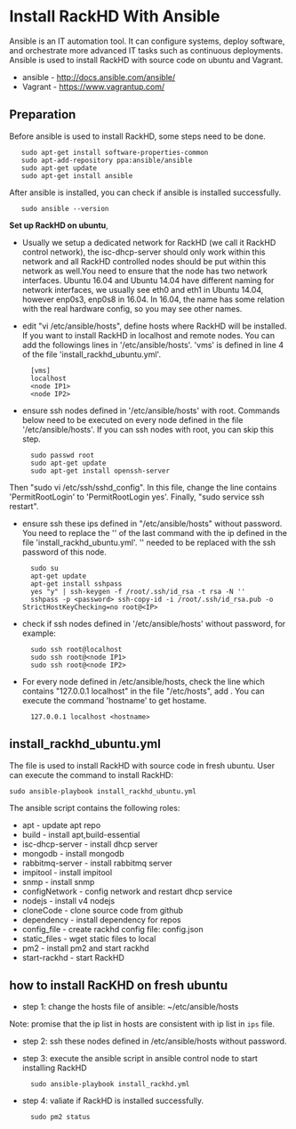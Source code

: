 # Install RackHD With Ansible 

Ansible is an IT automation tool. It can configure systems, deploy software, and orchestrate more advanced IT tasks such as continuous deployments. Ansible is used to install RackHD with source code on ubuntu and Vagrant.

* ansible - http://docs.ansible.com/ansible/
* Vagrant - https://www.vagrantup.com/

## Preparation

Before ansible is used to install RackHD, some steps need to be done.

       sudo apt-get install software-properties-common
       sudo apt-add-repository ppa:ansible/ansible 
       sudo apt-get update
       sudo apt-get install ansible

After ansible is installed, you can check if ansible is installed successfully.
 
       sudo ansible --version

**Set up RackHD on ubuntu**,

* Usually we setup a dedicated network for RackHD (we call it RackHD control network), the isc-dhcp-server should only work within this network and all RackHD controlled nodes should be put within this network as well.You need to ensure that the node has two network interfaces. Ubuntu 16.04 and Ubuntu 14.04 have different naming for network interfaces, we usually see eth0 and eth1 in Ubuntu 14.04, however enp0s3, enp0s8 in 16.04. In 16.04, the name has some relation with the real hardware config, so you may see other names.

* edit "vi /etc/ansible/hosts", define hosts where RackHD will be installed. If you want to install RackHD in localhost and remote nodes. You can add the followings lines in '/etc/ansible/hosts'. 'vms' is defined in line 4 of the file 'install_rackhd_ubuntu.yml'.

        [vms]
        localhost
        <node IP1>
        <node IP2>

* ensure ssh nodes defined in '/etc/ansible/hosts' with root. Commands below need to be executed on every node defined in the file '/etc/ansible/hosts'. If you can ssh nodes with root, you can skip this step.
    
        sudo passwd root        
        sudo apt-get update
        sudo apt-get install openssh-server

Then "sudo vi /etc/ssh/sshd_config". In this file, change the line contains 'PermitRootLogin' to 'PermitRootLogin yes'. Finally, "sudo service ssh restart".

* ensure ssh these ips defined in "/etc/ansible/hosts" without password. You need to replace the '<IP>' of the last command with the ip defined in the file 'install_rackhd_ubuntu.yml'. '<password>' needed to be replaced with the ssh password of this node.

        sudo su
        apt-get update
        apt-get install sshpass
        yes "y" | ssh-keygen -f /root/.ssh/id_rsa -t rsa -N ''
        sshpass -p <password> ssh-copy-id -i /root/.ssh/id_rsa.pub -o StrictHostKeyChecking=no root@<IP>

* check if ssh nodes defined in '/etc/ansible/hosts' without password, for example:

        sudo ssh root@localhost
        sudo ssh root@<node IP1>
        sudo ssh root@<node IP2>

* For every node defined in /etc/ansible/hosts, check the line which contains "127.0.0.1 localhost" in the file "/etc/hosts", add <hostname>. You can execute the command 'hostname' to get hostame. 
      
        127.0.0.1 localhost <hostname>


## install_rackhd_ubuntu.yml

The file is used to install RackHD with source code in fresh ubuntu. User can execute the command to install RackHD:

	sudo ansible-playbook install_rackhd_ubuntu.yml

The ansible script contains the following roles:

* apt - update apt repo
* build - install apt,build-essential
* isc-dhcp-server - install dhcp server
* mongodb - install mongodb
* rabbitmq-server - install rabbitmq server
* impitool - install impitool
* snmp - install snmp
* configNetwork - config network and restart dhcp service
* nodejs - install v4 nodejs
* cloneCode - clone source code from github
* dependency - install dependency for repos
* config_file - create rackhd config file: config.json
* static_files - wget static files to local
* pm2 - install pm2 and start rackhd
* start-rackhd - start RackHD


## how to install RacKHD on fresh ubuntu

* step 1: change the hosts file of ansible: ~/etc/ansible/hosts

Note: promise that the ip list in hosts are consistent with ip list in `ips` file.

* step 2: ssh these nodes defined in /etc/ansible/hosts without password.

* step 3: execute the ansible script in ansible control node to start installing RackHD

        sudo ansible-playbook install_rackhd.yml

* step 4: valiate if RackHD is installed successfully.
    
        sudo pm2 status


